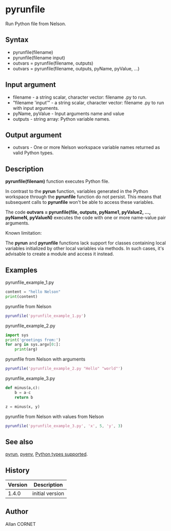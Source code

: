 # pyrunfile

Run Python file from Nelson.

## Syntax

- pyrunfile(filename)
- pyrunfile(filename input)
- outvars = pyrunfile(filename, outputs)
- outvars = pyrunfile(filename, outputs, pyName, pyValue, ...)

## Input argument

- filename - a string scalar, character vector: filename .py to run.
- "filename 'input'" - a string scalar, character vector: filename .py to run with input arguments.
- pyName, pyValue - Input arguments name and value
- outputs - string array: Python variable names.

## Output argument

- outvars - One or more Nelson workspace variable names returned as valid Python types.

## Description

  <p><b>pyrunfile(filenam)</b> function executes Python file.</p>
  <p>In contrast to the <b>pyrun</b> function, variables generated in the Python workspace through the <b>pyrunfile</b> function do not persist. This means that subsequent calls to <b>pyrunfile</b> won't be able to access these variables.</p>
  <p>The code <b>outvars = pyrunfile(file, outputs, pyName1, pyValue2, ..., pyNameN, pyValueN)</b> executes the code with one or more name-value pair arguments.</p>
  <p>Known limitation:</p>
  <p>The <b>pyrun</b> and <b>pyrunfile</b> functions lack support for classes containing local variables initialized by other local variables via methods. In such cases, it's advisable to create a module and access it instead.</p>

## Examples

pyrunfile_example_1.py

```Python
content = "hello Nelson"
print(content)
```

pyrunfile from Nelson

```matlab
pyrunfile('pyrunfile_example_1.py')
```

pyrunfile_example_2.py

```Python
import sys
print('greetings from:')
for arg in sys.argv[0:]:
    print(arg)
```

pyrunfile from Nelson with arguments

```matlab
pyrunfile('pyrunfile_example_2.py "Hello" "world"')
```

pyrunfile_example_3.py

```Python
def minus(a,c):
    b = a-c
    return b

z = minus(x, y)
```

pyrunfile from Nelson with values from Nelson

```matlab
pyrunfile('pyrunfile_example_3.py', 'x', 5, 'y', 3)
```

## See also

[pyrun](pyrun.md), [pyenv](pyenv.md), [Python types supported](python_types.html).

## History

| Version | Description     |
| ------- | --------------- |
| 1.4.0   | initial version |

## Author

Allan CORNET
